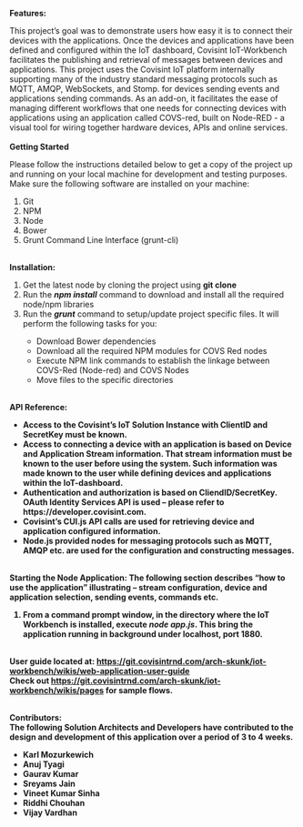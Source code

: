 <b>Features:</b>

This project’s goal was to demonstrate users how easy it is to connect their devices with the applications. Once the devices and applications have been defined and configured within the IoT dashboard, Covisint IoT-Workbench facilitates the publishing and retrieval of messages between devices and applications. This project uses the Covisint IoT platform internally supporting many of the industry standard messaging protocols such as MQTT, AMQP, WebSockets, and Stomp. for devices sending events and applications sending commands. As an add-on, it facilitates the ease of managing different workflows that one needs for connecting devices with applications using an application called COVS-red, built on Node-RED - a visual tool for wiring together hardware devices, APIs and online services.
<br />
<br><b>Getting Started</b>

Please follow the instructions detailed below to get a copy of the project up and running on your local machine for development and testing purposes. Make sure the following software are installed on your machine:
<ol>
<li>Git</li>
<li>NPM</li>
<li>Node</li>
<li>Bower</li>
<li>Grunt Command Line Interface (grunt-cli)</li>
</ol>

<br><b>Installation:</b>
<ol>
<li>Get the latest node by cloning the project using <b>git clone</b></li>
<li>Run the <b><i>npm install</i></b> command to download and install all the required node/npm libraries</li>
<li>Run the <b><i>grunt</i></b> command to setup/update project specific files. It will perform the following tasks for you:</li>
<ul>
<li>Download Bower dependencies</li>
<li>Download all the required NPM modules for COVS Red nodes</li>
<li>Execute NPM link commands to establish the linkage between COVS-Red (Node-red) and COVS Nodes</li>
<li>Move files to the specific directories</li>
</ul>
</ol>

<br><b>API Reference:<b>
<ul>
<li>Access to the Covisint’s IoT Solution Instance with ClientID and SecretKey must be known.</li>
<li>Access to connecting a device with an application is based on Device and Application Stream information. That stream information must be known to the user before using the system. Such information was made known to the user while defining devices and applications within the IoT-dashboard.</li>
<li>Authentication and authorization is based on CliendID/SecretKey. OAuth Identity Services API is used – please refer to https://developer.covisint.com.</li>
<li>Covisint’s CUI.js API calls are used for retrieving device and application configured information.</li>
<li>Node.js provided nodes for messaging protocols such as MQTT, AMQP etc. are used for the configuration and constructing messages.</li>
</ul>

<br><b>Starting the Node Application:<b>
The following section describes “how to use the application” illustrating – stream configuration, device and application selection, sending events, commands etc.
<ol>
<li>From a command prompt window, in the directory where the IoT Workbench is installed, execute <b><i>node app.js</i></b>. This bring the application running in background under localhost, port 1880.</li>
</ol>

<br />
User guide located at: <a href="https://git.covisintrnd.com/arch-skunk/iot-workbench/wikis/web-application-user-guide">https://git.covisintrnd.com/arch-skunk/iot-workbench/wikis/web-application-user-guide</a>
<br />
Check out <a href="https://git.covisintrnd.com/arch-skunk/iot-workbench/wikis/pages">https://git.covisintrnd.com/arch-skunk/iot-workbench/wikis/pages</a> for sample flows. 
<br />

<br><b>Contributors:</b><br>
The following Solution Architects and Developers have contributed to the design and development of this application over a period of 3 to 4 weeks.
<ul>
	<li>Karl Mozurkewich
	<li>Anuj Tyagi
	<li>Gaurav Kumar
	<li>Sreyams Jain
	<li>Vineet Kumar Sinha
	<li>Riddhi Chouhan
	<li>Vijay Vardhan
</ul>
